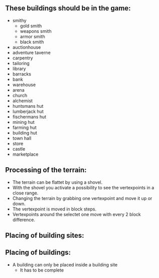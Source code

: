 ## These buildings should be in the game:

* smithy 
    * gold smith
    * weapons smith
    * armor smith
    * black smith
* auctionhouse
* adventure taverne
* carpentry
* tailoring
* library
* barracks
* bank
* warehouse
* arena
* church
* alchemist
* huntsmans hut
* lumberjack hut
* fischermans hut
* mining hut
* farming hut
* building hut
* town hall
* store
* castle
* marketplace

## Processing of the terrain:

* The terrain can be flattet by using a shovel. 
* With the shovel you activate a possibility to see the vertexpoints in a close range.
* Changing the terrain by grabbing one vertexpoint and move it up or down.
* The vertexpoint is moved in block steps.
* Vertexpoints around the selectet one move with every 2 block difference.

## Placing of building sites:



   
## Placing of buildings:

* A building can only be placed inside a building site
   * It has to be complete 
